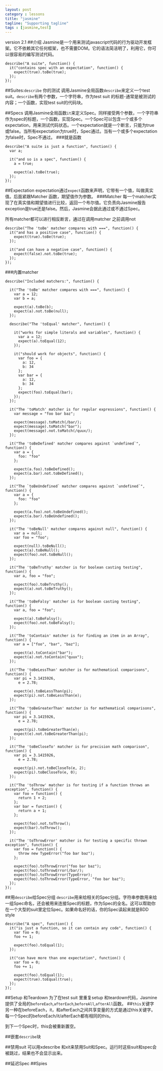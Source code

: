 ```yaml
---
layout: post
category : lessons
title: "jasmine"
tagline: "Supporting tagline"
tags : [jasmine,test]
---
```


version 2.1
##介绍
Jasmine是一个用来测试javascript代码的行为驱动开发框架。它不依赖其它任何框架，也不需要DOM。它的语法简洁明了，利用它，你可以很容易的编写测试代码。

```
describe("A suite", function() {
  it("contains spec with an expectation", function() {
    expect(true).toBe(true);
  });
});
```

##Suites:`describe` 你的测试
调用Jasmine全局函数`describe`来定义一个test suit。`describe`有两个参数，一个字符串，作为test suit 的标题-通常是被测试的内容；一个函数，实现test suit的代码块。

##Specs
调用Jasmine全局函数`it`来定义Spec。同样接受两个参数，一个字符串作为spec的标题，一个函数，实现Spec。一个Spec可以包含一个或多个expectation，用来测试代码状态。一个expectation就是一个断言，只能为true 或false。当所有expectation为true时，Spec通过。当有一个或多个expectation为false时，Spec不通过。
###就是函数

```
describe("A suite is just a function", function() {
  var a;

  it("and so is a spec", function() {
    a = true;

    expect(a).toBe(true);
  });
});
```

##Expectation
expectation通过`expect`函数来声明，它带有一个值，叫做真实值。后面紧跟Matcher 函数，期望值作为参数。
###Matcher
每一个matcher实现了在真实值和期望值进行比较，返回一个布尔值。它负责向Jasmine报告exception是true还是false。然后，Jasmine会据此通过或不通过Spec。

所有matcher都可以进行相反断言，通过在调用matcher 之前调用not

```
describe("The 'toBe' matcher compares with ===", function() {
  it("and has a positive case", function() {
    expect(true).toBe(true);
  });

  it("and can have a negative case", function() {
    expect(false).not.toBe(true);
  });
});
```

###内置matcher

```
describe("Included matchers:", function() {

  it("The 'toBe' matcher compares with ===", function() {
    var a = 12;
    var b = a;

    expect(a).toBe(b);
    expect(a).not.toBe(null);
  });

  describe("The 'toEqual' matcher", function() {

    it("works for simple literals and variables", function() {
      var a = 12;
      expect(a).toEqual(12);
    });

    it("should work for objects", function() {
      var foo = {
        a: 12,
        b: 34
      };
      var bar = {
        a: 12,
        b: 34
      };
      expect(foo).toEqual(bar);
    });
  });

  it("The 'toMatch' matcher is for regular expressions", function() {
    var message = "foo bar baz";

    expect(message).toMatch(/bar/);
    expect(message).toMatch("bar");
    expect(message).not.toMatch(/quux/);
  });

  it("The 'toBeDefined' matcher compares against `undefined`", function() {
    var a = {
      foo: "foo"
    };

    expect(a.foo).toBeDefined();
    expect(a.bar).not.toBeDefined();
  });

  it("The `toBeUndefined` matcher compares against `undefined`", function() {
    var a = {
      foo: "foo"
    };

    expect(a.foo).not.toBeUndefined();
    expect(a.bar).toBeUndefined();
  });

  it("The 'toBeNull' matcher compares against null", function() {
    var a = null;
    var foo = "foo";

    expect(null).toBeNull();
    expect(a).toBeNull();
    expect(foo).not.toBeNull();
  });

  it("The 'toBeTruthy' matcher is for boolean casting testing", function() {
    var a, foo = "foo";

    expect(foo).toBeTruthy();
    expect(a).not.toBeTruthy();
  });

  it("The 'toBeFalsy' matcher is for boolean casting testing", function() {
    var a, foo = "foo";

    expect(a).toBeFalsy();
    expect(foo).not.toBeFalsy();
  });

  it("The 'toContain' matcher is for finding an item in an Array", function() {
    var a = ["foo", "bar", "baz"];

    expect(a).toContain("bar");
    expect(a).not.toContain("quux");
  });

  it("The 'toBeLessThan' matcher is for mathematical comparisons", function() {
    var pi = 3.1415926,
      e = 2.78;

    expect(e).toBeLessThan(pi);
    expect(pi).not.toBeLessThan(e);
  });

  it("The 'toBeGreaterThan' matcher is for mathematical comparisons", function() {
    var pi = 3.1415926,
      e = 2.78;

    expect(pi).toBeGreaterThan(e);
    expect(e).not.toBeGreaterThan(pi);
  });

  it("The 'toBeCloseTo' matcher is for precision math comparison", function() {
    var pi = 3.1415926,
      e = 2.78;

    expect(pi).not.toBeCloseTo(e, 2);
    expect(pi).toBeCloseTo(e, 0);
  });

  it("The 'toThrow' matcher is for testing if a function throws an exception", function() {
    var foo = function() {
      return 1 + 2;
    };
    var bar = function() {
      return a + 1;
    };

    expect(foo).not.toThrow();
    expect(bar).toThrow();
  });

  it("The 'toThrowError' matcher is for testing a specific thrown exception", function() {
    var foo = function() {
      throw new TypeError("foo bar baz");
    };

    expect(foo).toThrowError("foo bar baz");
    expect(foo).toThrowError(/bar/);
    expect(foo).toThrowError(TypeError);
    expect(foo).toThrowError(TypeError, "foo bar baz");
  });
});
```



##用`describe`给Spec分组
`describe`用来给相关的Spec分组。字符串参数用来给一组Spec命名，还会被用来连接Spec的标题，作为Spec的全名。这可以帮助你在一个大型的suit里定位Spec。如果命名好的话，你的Spec读起来就是BDD style

```
describe("A spec", function() {
  it("is just a function, so it can contain any code", function() {
    var foo = 0;
    foo += 1;

    expect(foo).toEqual(1);
  });

  it("can have more than one expectation", function() {
    var foo = 0;
    foo += 1;

    expect(foo).toEqual(1);
    expect(true).toEqual(true);
  });
});
```

##Setup 和Teardown
为了在test suit 里重复setup 和teardown代码，Jasmine提供了全局的`beforeEach`,`afterEach`,`beforeAll`,`afterAll`函数。
##`this`关键字
另一种在beforeEach，it，和afterEach之间共享变量的方式是通过this关键字。每一个Spec的beforeEach/it/afterEach都有相同的this。

到下一个Spec时，this会被重新置空。

##嵌套`describe`块

##禁用suit
可以用xdescribe 和xit来禁用Suit和Spec。运行时这些suit和spec会被跳过，结果也不会显示出来。

##延迟Spec
##Spies























